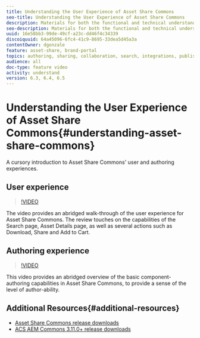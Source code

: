 ```yaml
---
title: Understanding the User Experience of Asset Share Commons
seo-title: Understanding the User Experience of Asset Share Commons
description: Materials for both the functional and technical understanding Assets Share Commons
seo-description: Materials for both the functional and technical understanding Assets Share Commons
uuid: 16e58bb3-99de-49cf-a23c-dd46f4c34339
discoiquuid: 64a45096-6fc4-41c9-8695-33dea5d45a3a
contentOwner: dgonzale
feature: asset-share, brand-portal
topics: authoring, sharing, collaboration, search, integrations, publishing, metadata, images, renditions
audience: all
doc-type: feature video
activity: understand
version: 6.3, 6.4, 6.5
---
```


# Understanding the User Experience of Asset Share Commons{#understanding-asset-share-commons}

A cursory introduction to Asset Share Commons' user and authoring experiences.

## User experience

>[!VIDEO](https://video.tv.adobe.com/v/20497/?quality=9&learn=on)

The video provides an abridged walk-through of the user experience for Asset Share Commons. The review touches on the capabilities of the Search page, Asset Details page, as well as several actions such as Download, Share and Add to Cart.

## Authoring experience

>[!VIDEO](https://video.tv.adobe.com/v/20498/?quality=9&learn=on)

This video provides an abridged overview of the basic component-authoring capabilities in Asset Share Commons, to provide a sense of the level of author-ability.

## Additional Resources{#additional-resources}

* [Asset Share Commons release downloads](https://github.com/Adobe-Marketing-Cloud/asset-share-commons/releases)
* [ACS AEM Commons 3.11.0+ release downloads](https://github.com/Adobe-Consulting-Services/acs-aem-commons/releases)